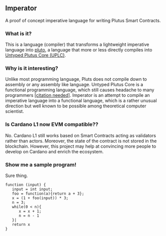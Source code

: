 Imperator
---------
A proof of concept imperative language for writing Plutus Smart Contracts.

### What is it?

This is a language (compiler) that transforms a lightweight imperative language into [pluto](https://github.com/Plutonomicon/pluto),
a language that more or less directly compiles into [Untyped Plutus Core (UPLC)](https://iohk.io/en/blog/posts/2021/02/02/plutus-tx-compiling-haskell-into-plutus-core/).

### Why is it interesting?

Unlike most programming language, Pluts does not compile down to assembly or any assembly like language.
Untyped Plutus Core is a functional programming language, which still causes headache to many programmers [[citation needed]](https://en.wikipedia.org/wiki/Wikipedia:Citation_needed).
Imperator is an attempt to compile an imperative language into a functional language, which is a rather unusual
direction but well known to be possible among theoretical computer scientist.

### Is Cardano L1 now EVM compatible??

No. Cardano L1 still works based on Smart Contracts acting as validators rather than
actors. Moreover, the state of the contract is not stored in the blockchain.
However, this project may help at convincing more people to develop on Cardano
and enrich the ecosystem.

### Show me a sample program!

Sure thing.

```imperator
function (input) {
   input = int input;
   foo = function(a){return a + 3};
   x = (1 + foo(input)) * 3;
   n = 3;
   while(0 < n){
      x = x + 1;
      n = n - 1
   }|
   return x
}
```

